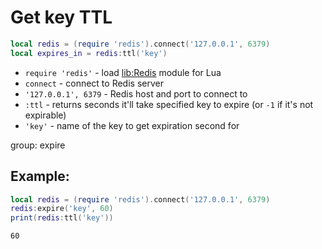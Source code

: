 # Get key TTL

```lua
local redis = (require 'redis').connect('127.0.0.1', 6379)
local expires_in = redis:ttl('key')
```

- `require 'redis'` - load [lib:Redis](https://onelinerhub.com/lua-redis/how-to-install-lua-redis-module) module for Lua
- `connect` - connect to Redis server
- `'127.0.0.1', 6379` - Redis host and port to connect to
- `:ttl` - returns seconds it'll take specified key to expire (or `-1` if it's not expirable)
- `'key'` - name of the key to get expiration second for

group: expire

## Example: 
```lua
local redis = (require 'redis').connect('127.0.0.1', 6379)
redis:expire('key', 60)
print(redis:ttl('key'))
```
```
60

```

